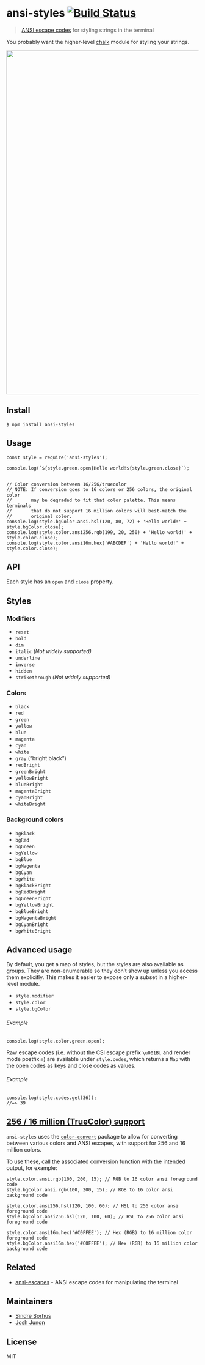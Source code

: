 ansi-styles [![Build Status](https://travis-ci.org/chalk/ansi-styles.svg?branch=master)](https://travis-ci.org/chalk/ansi-styles)
=================================================================================================================================

> [ANSI escape codes](http://en.wikipedia.org/wiki/ANSI_escape_code#Colors_and_Styles) for styling strings in the terminal

You probably want the higher-level [chalk](https://github.com/chalk/chalk) module for styling your strings.

<img src="https://cdn.rawgit.com/chalk/ansi-styles/8261697c95bf34b6c7767e2cbe9941a851d59385/screenshot.svg" width="900" />

Install
-------

    $ npm install ansi-styles

Usage
-----

    const style = require('ansi-styles');

    console.log(`${style.green.open}Hello world!${style.green.close}`);


    // Color conversion between 16/256/truecolor
    // NOTE: If conversion goes to 16 colors or 256 colors, the original color
    //       may be degraded to fit that color palette. This means terminals
    //       that do not support 16 million colors will best-match the
    //       original color.
    console.log(style.bgColor.ansi.hsl(120, 80, 72) + 'Hello world!' + style.bgColor.close);
    console.log(style.color.ansi256.rgb(199, 20, 250) + 'Hello world!' + style.color.close);
    console.log(style.color.ansi16m.hex('#ABCDEF') + 'Hello world!' + style.color.close);

API
---

Each style has an `open` and `close` property.

Styles
------

### Modifiers

-   `reset`
-   `bold`
-   `dim`
-   `italic` *(Not widely supported)*
-   `underline`
-   `inverse`
-   `hidden`
-   `strikethrough` *(Not widely supported)*

### Colors

-   `black`
-   `red`
-   `green`
-   `yellow`
-   `blue`
-   `magenta`
-   `cyan`
-   `white`
-   `gray` (“bright black”)
-   `redBright`
-   `greenBright`
-   `yellowBright`
-   `blueBright`
-   `magentaBright`
-   `cyanBright`
-   `whiteBright`

### Background colors

-   `bgBlack`
-   `bgRed`
-   `bgGreen`
-   `bgYellow`
-   `bgBlue`
-   `bgMagenta`
-   `bgCyan`
-   `bgWhite`
-   `bgBlackBright`
-   `bgRedBright`
-   `bgGreenBright`
-   `bgYellowBright`
-   `bgBlueBright`
-   `bgMagentaBright`
-   `bgCyanBright`
-   `bgWhiteBright`

Advanced usage
--------------

By default, you get a map of styles, but the styles are also available as groups. They are non-enumerable so they don’t show up unless you access them explicitly. This makes it easier to expose only a subset in a higher-level module.

-   `style.modifier`
-   `style.color`
-   `style.bgColor`

###### Example

    console.log(style.color.green.open);

Raw escape codes (i.e. without the CSI escape prefix `\u001B[` and render mode postfix `m`) are available under `style.codes`, which returns a `Map` with the open codes as keys and close codes as values.

###### Example

    console.log(style.codes.get(36));
    //=> 39

[256 / 16 million (TrueColor) support](https://gist.github.com/XVilka/8346728)
------------------------------------------------------------------------------

`ansi-styles` uses the [`color-convert`](https://github.com/Qix-/color-convert) package to allow for converting between various colors and ANSI escapes, with support for 256 and 16 million colors.

To use these, call the associated conversion function with the intended output, for example:

    style.color.ansi.rgb(100, 200, 15); // RGB to 16 color ansi foreground code
    style.bgColor.ansi.rgb(100, 200, 15); // RGB to 16 color ansi background code

    style.color.ansi256.hsl(120, 100, 60); // HSL to 256 color ansi foreground code
    style.bgColor.ansi256.hsl(120, 100, 60); // HSL to 256 color ansi foreground code

    style.color.ansi16m.hex('#C0FFEE'); // Hex (RGB) to 16 million color foreground code
    style.bgColor.ansi16m.hex('#C0FFEE'); // Hex (RGB) to 16 million color background code

Related
-------

-   [ansi-escapes](https://github.com/sindresorhus/ansi-escapes) - ANSI escape codes for manipulating the terminal

Maintainers
-----------

-   [Sindre Sorhus](https://github.com/sindresorhus)
-   [Josh Junon](https://github.com/qix-)

License
-------

MIT
